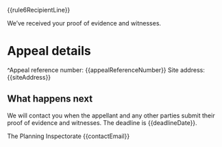 {{rule6RecipientLine}}

We’ve received your proof of evidence and witnesses.

# Appeal details

^Appeal reference number: {{appealReferenceNumber}}
Site address: {{siteAddress}}

## What happens next

We will contact you when the appellant and any other parties submit their proof of evidence and witnesses. The deadline is {{deadlineDate}}.

The Planning Inspectorate
{{contactEmail}}
